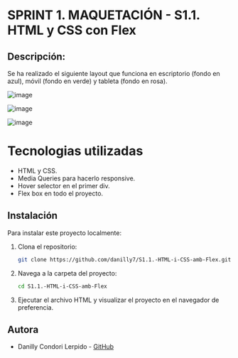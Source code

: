 # SPRINT 1. MAQUETACIÓN - S1.1. HTML y CSS con Flex

## Descripción: 

Se ha realizado el siguiente layout que funciona en escriptorio (fondo en azul), móvil (fondo en verde) y tableta (fondo en rosa).

![image](https://github.com/user-attachments/assets/98ee2d24-9cba-41dc-b251-58b113a2ba91)

![image](https://github.com/user-attachments/assets/447b7213-68ac-4ef6-8d85-0231c078a920)

![image](https://github.com/user-attachments/assets/ea31f0a8-a3a2-4139-913a-2e3cc2455085)


# Tecnologias utilizadas
- HTML y CSS.
- Media Queries para hacerlo responsive.
- Hover selector en el primer div.
- Flex box en todo el proyecto.


## Instalación

Para instalar este proyecto localmente:

1. Clona el repositorio:

   ```bash
   git clone https://github.com/danilly7/S1.1.-HTML-i-CSS-amb-Flex.git
   ``` 
   
2. Navega a la carpeta del proyecto:

   ```bash
   cd S1.1.-HTML-i-CSS-amb-Flex
   ```

3. Ejecutar el archivo HTML y visualizar el proyecto en el navegador de preferencia.


## Autora

- Danilly Condori Lerpido - [GitHub](https://github.com/danilly7)
